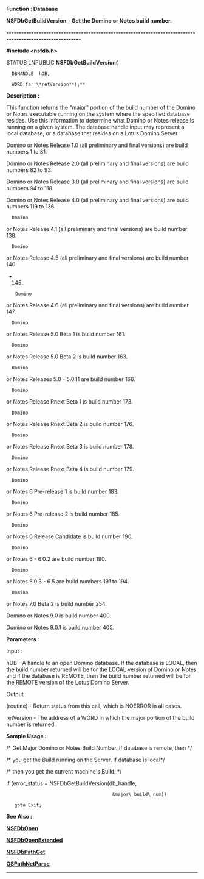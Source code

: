 




<!--
 /\* Font Definitions \*/
 @font-face
 {font-family:Courier;
 panose-1:2 7 4 9 2 2 5 2 4 4;}
@font-face
 {font-family:"Tms Rmn";
 panose-1:2 2 6 3 4 5 5 2 3 4;}
@font-face
 {font-family:Helv;
 panose-1:2 11 6 4 2 2 2 3 2 4;}
@font-face
 {font-family:"Cambria Math";
 panose-1:2 4 5 3 5 4 6 3 2 4;}
 /\* Style Definitions \*/
 p.MsoNormal, li.MsoNormal, div.MsoNormal
 {margin-top:0cm;
 margin-right:0cm;
 margin-bottom:8.0pt;
 margin-left:0cm;
 line-height:107%;
 font-size:11.0pt;
 font-family:"Calibri",sans-serif;}
.MsoChpDefault
 {font-size:11.0pt;}
.MsoPapDefault
 {margin-bottom:8.0pt;
 line-height:107%;}
 /\* Page Definitions \*/
 @page WordSection1
 {size:612.0pt 792.0pt;
 margin:72.0pt 72.0pt 72.0pt 72.0pt;}
div.WordSection1
 {page:WordSection1;}
-->




 


**Function : Database**



**NSFDbGetBuildVersion** **- Get the
Domino or Notes build number.**


**----------------------------------------------------------------------------------------------------------**



**#include <nsfdb.h>**



STATUS
LNPUBLIC **NSFDbGetBuildVersion(**  

      DBHANDLE  hDB,  

      WORD far \*retVersion**);**



**Description :**



This
function returns the "major" portion of the build number of the
Domino or Notes executable running on the system where the specified database
resides. Use this information to determine what Domino or Notes release is
running on a given system. The database handle input may represent a local
database, or a database that resides on a Lotus Domino Server.  

  

Domino or Notes Release 1.0 (all preliminary and final versions) are build
numbers 1 to 81.  

  

Domino or Notes Release 2.0 (all preliminary and final versions) are build
numbers 82 to 93.  

  

Domino or Notes Release 3.0 (all preliminary and final versions) are build
numbers 94 to 118.  

  

Domino or Notes Release 4.0 (all preliminary and final versions) are build
numbers 119 to 136.  

  




      Domino
or Notes Release 4.1 (all preliminary and final versions) are build number 138.


 


      Domino
or Notes Release 4.5 (all preliminary and final versions) are build number 140
- 145.


 


      Domino
or Notes Release 4.6 (all preliminary and final versions) are build number 147.


 


      Domino
or Notes Release 5.0 Beta 1 is build number 161. 


 


      Domino
or Notes Release 5.0 Beta 2 is build number 163. 


 


      Domino
or Notes Releases 5.0 - 5.0.11 are build number 166.


 


      Domino
or Notes Release Rnext Beta 1 is build number 173.


 


      Domino
or Notes Release Rnext Beta 2 is build number 176.


 


      Domino
or Notes Release Rnext Beta 3 is build number 178.


 


      Domino
or Notes Release Rnext Beta 4 is build number 179.


 


      Domino
or Notes 6  Pre-release 1 is build number 183.


 


      Domino
or Notes 6  Pre-release 2 is build number 185.


 


      Domino
or Notes 6  Release Candidate is build number 190.


 


      Domino
or Notes 6 - 6.0.2 are build number 190.


 


      Domino
or Notes 6.0.3 - 6.5 are build numbers 191 to 194.


 


      Domino
or Notes 7.0 Beta 2 is build number 254.


 


   Domino or
Notes 9.0 is build number 400.


   Domino or
Notes 9.0.1 is build number 405.


 


**Parameters :**



Input :  

hDB  -  A handle to an open Domino database.  If the database is LOCAL, then
the build number returned will be for the LOCAL  version of Domino or Notes and
if the database is REMOTE, then the build number returned will be for the
REMOTE version of the Lotus Domino Server.  

  




Output :  

(routine)  -  Return status from this call, which is NOERROR in all cases.  

  

  

retVersion  -  The address of a WORD in which the major portion of the build
number is returned.  

  




 **Sample Usage :**


  

   /\* Get Major Domino or Notes Build Number.  If database is remote, then   \*/  

   /\* you get the Build running on the Server. If database is local\*/  

   /\* then you get the current machine's Build.                    \*/  

   

  if (error\_status = NSFDbGetBuildVersion(db\_handle,  

                                           &major\_build\_num))  

       goto Exit;  

  




 **See Also :**


**[NSFDbOpen](NSFDbOpen.md)**


**[NSFDbOpenExtended](NSFDbOpenExtended.md)**


**[NSFDbPathGet](NSFDbPathGet.md)**


**[OSPathNetParse](OSPathNetParse.md)**



----------------------------------------------------------------------------------------------------------


 





